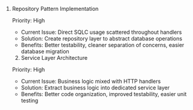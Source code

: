 1. Repository Pattern Implementation

    Priority: High
    - Current Issue: Direct SQLC usage scattered throughout handlers
    - Solution: Create repository layer to abstract database operations
    - Benefits: Better testability, cleaner separation of concerns, easier database migration

    2. Service Layer Architecture

    Priority: High 
    - Current Issue: Business logic mixed with HTTP handlers
    - Solution: Extract business logic into dedicated service layer
    - Benefits: Better code organization, improved testability, easier unit testing